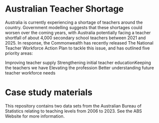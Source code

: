 # Australian Teacher Shortage
Australia is currently experiencing a shortage of teachers around the country. Government modelling suggests that these shortages could worsen over the coming years, with Australia potentially facing a teacher shortfall of about 4,000 secondary school teachers between 2021 and 2025.​ In response, the Commonwealth has recently released The National Teacher Workforce Action Plan to tackle this issue, and has outlined five priority areas:​

Improving teacher supply​
Strengthening initial teacher education​
Keeping the teachers we have​
Elevating the profession​
Better understanding future teacher workforce needs​

# Case study materials
This repository contains two data sets from the Australian Bureau of Statistics relating to teaching levels from 2006 to 2023. See the ABS Website for more information.
